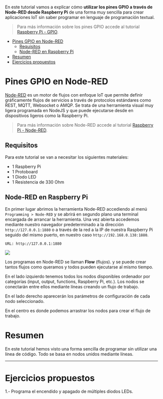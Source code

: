 En este tutorial vamos a explicar cómo **utilizar los pines GPIO a través de Node-RED desde Raspberry Pi** de una forma muy sencilla para crear aplicaciones IoT sin saber programar en lenguaje de programación textual.

> Para más información sobre los pines GPIO accede al tutorial [Raspberry Pi - GPIO](raspberry_pi-gpio).

<div class="toc">

- [Pines GPIO en Node-RED](#pines-gpio-en-node-red)
  - [Requisitos](#requisitos)
  - [Node-RED en Raspberry Pi](#node-red-en-raspberry-pi)
- [Resumen](#resumen)
- [Ejercicios propuestos](#ejercicios-propuestos)

</div>

# Pines GPIO en Node-RED

[Node-RED](https://nodered.org/) es un motor de flujos con enfoque IoT que permite definir gráficamente flujos de servicios a través de protocolos estándares como REST, MQTT, Websocket o AMQP. Se trata de una herramienta visual muy ligera programada en NodeJS y que puede ejecutarse desde en dispositivos ligeros como la Raspberry Pi.

> Para más información sobre Node-RED accede al tutorial [Raspberry Pi - Node-RED](raspberry_pi-node_red).

## Requisitos

Para este tutorial se van a necesitar los siguientes materiales:

- 1 Raspberry Pi
- 1 Protoboard
- 1 Diodo LED
- 1 Resistencia de 330 Ohm

## Node-RED en Raspberry Pi

En primer lugar abrimos la herramienta Node-RED accediendo al menú `Programming > Node-RED` y se abrirá en segundo plano una terminal encargada de arrancar la herramienta. Una vez abierta accedemos mediante nuestro navegador predeterminado a la dirección `http://127.0.0.1:1880` o a través de la red a la IP de nuestra Raspberry Pi seguido del mismo puerto, en nuestro caso `http://192.168.0.138:1880`.

```
URL: http://127.0.0.1:1880
```

![](img/node-red.jpg)

Los programas en Node-RED se llaman **Flow** (flujos). y se puede crear tantos flujos como queramos y todos pueden ejecutarse al mismo tiempo.

En el lado izquierdo tenemos todos los nodos disponibles ordenador por categorías (input, output, functions, Raspberry Pi, etc.). Los nodos se conectarán entre ellos mediante líneas creando un flujo de trabajo.

En el lado derecho aparecerán los parámetros de configuración de cada nodo seleccionado.

En el centro es donde podemos arrastrar los nodos para crear el flujo de trabajo.



# Resumen

En este tutorial hemos visto una forma sencilla de programar sin utilizar una línea de código. Todo se basa en nodos unidos mediante líneas.

---

# Ejercicios propuestos

1.- Programa el encendido y apagado de múltiples diodos LEDs.
